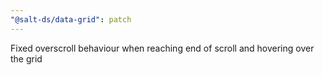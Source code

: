 ```yaml
---
"@salt-ds/data-grid": patch
---
```


Fixed overscroll behaviour when reaching end of scroll and hovering over the grid
